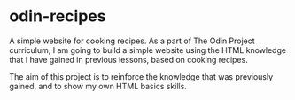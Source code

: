 # odin-recipes
A simple website for cooking recipes.
As a part of The Odin Project curriculum, I am going to build a simple website using the HTML knowledge that I have gained in previous lessons, based on cooking recipes.

The aim of this project is to reinforce the knowledge that was previously gained, and to show my own HTML basics skills.
